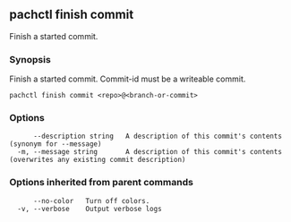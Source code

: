 ## pachctl finish commit

Finish a started commit.

### Synopsis


Finish a started commit. Commit-id must be a writeable commit.

```
pachctl finish commit <repo>@<branch-or-commit>
```

### Options

```
      --description string   A description of this commit's contents (synonym for --message)
  -m, --message string       A description of this commit's contents (overwrites any existing commit description)
```

### Options inherited from parent commands

```
      --no-color   Turn off colors.
  -v, --verbose    Output verbose logs
```


